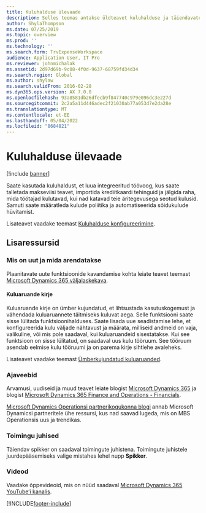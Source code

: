 ```yaml
---
title: Kuluhalduse ülevaade
description: Selles teemas antakse üldteavet kuluhalduse ja täiendavate ressursside linkide kohta. Saate kasutada kuluhaldust, et luua integreeritud töövoog, kus saate talletada makseviisi teavet, importida krediitkaardi tehinguid ja jälgida raha, mida töötajad kulutavad, kui nad katavad teie äritegevusega seotud kulusid.
author: ShylaThompson
ms.date: 07/25/2019
ms.topic: overview
ms.prod: ''
ms.technology: ''
ms.search.form: TrvExpenseWorkspace
audience: Application User, IT Pro
ms.reviewer: johnmichalak
ms.assetid: 2d97d69b-9c08-4f0d-9637-68759fd34d34
ms.search.region: Global
ms.author: shylaw
ms.search.validFrom: 2016-02-28
ms.dyn365.ops.version: AX 7.0.0
ms.openlocfilehash: 93a8581db26dfecb9f847740c979e096dc3e227d
ms.sourcegitcommit: 2c2a5a11d446adec2f21030ab77a053d7e2da28e
ms.translationtype: MT
ms.contentlocale: et-EE
ms.lasthandoff: 05/04/2022
ms.locfileid: "8684821"
---
```

# <a name="expense-management-overview"></a>Kuluhalduse ülevaade

[!include [banner](../includes/banner.md)]

Saate kasutada kuluhaldust, et luua integreeritud töövoog, kus saate talletada makseviisi teavet, importida krediitkaardi tehinguid ja jälgida raha, mida töötajad kulutavad, kui nad katavad teie äritegevusega seotud kulusid. Samuti saate määratleda kulude poliitika ja automatiseerida sõidukulude hüvitamist.

Lisateavet vaadake teemast [Kuluhalduse konfigureerimine](plan-expense-management.md).

## <a name="additional-resources"></a>Lisaressursid

### <a name="whats-new-and-in-development"></a>Mis on uut ja mida arendatakse

Plaanitavate uute funktsioonide kavandamise kohta leiate teavet teemast [Microsoft Dynamics 365 väljalaskekava](/dynamics365/release-plans/).

#### <a name="expense-report-entry"></a>Kuluaruande kirje

Kuluaruande kirje on ümber kujundatud, et lihtsustada kasutuskogemust ja vähendada kuluaruannete täitmiseks kuluvat aega. Selle funktsiooni saate sisse lülitada funktsioonihalduses. Saate lisada uue seadistamise lehe, et konfigureerida kulu väljade nähtavust ja määrata, milliseid andmeid on vaja, valikuline, või mis pole saadaval, kui kuluaruandeid sisestatakse. Kui see funktsioon on sisse lülitatud, on saadaval uus kulu tööruum. See tööruum asendab eelmise kulu tööruumi ja on parema kirje sihtlehe avaleheks.

Lisateavet vaadake teemast [Ümberkujundatud kuluaruanded](ExpenseWorkspaceNew.md).

### <a name="blogs"></a>Ajaveebid

Arvamusi, uudiseid ja muud teavet leiate blogist [Microsoft Dynamics 365](https://community.dynamics.com/b/msftdynamicsblog?c=Enterprise) ja blogist [Microsoft Dynamics 365 Finance and Operations - Financials](https://community.dynamics.com/365/financeandoperations/b/financials).

[Microsoft Dynamics Operationsi partnerikogukonna blogi](https://community.dynamics.com/partner/b/operationspartnercommunityblog) annab Microsoft Dynamicsi partneritele ühe ressursi, kus nad saavad lugeda, mis on MBS Operationsis uus ja trendikas.

### <a name="task-guides"></a>Toimingu juhised

Täiendav spikker on saadaval toimingute juhistena. Toimingute juhistele juurdepääsemiseks valige mistahes lehel nupp **Spikker**.

### <a name="videos"></a>Videod

Vaadake õppevideoid, mis on nüüd saadaval [Microsoft Dynamics 365 YouTube’i kanalis](https://www.youtube.com/channel/UCJGCg4rB3QSs8y_1FquelBQ).


[!INCLUDE[footer-include](../includes/footer-banner.md)]